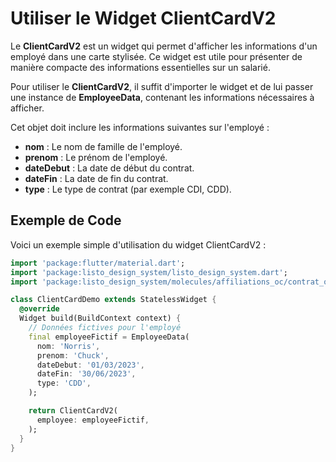 # Utiliser le Widget ClientCardV2

Le **ClientCardV2** est un widget qui permet d'afficher les informations d'un employé dans une carte stylisée. Ce widget est utile pour présenter de manière compacte des informations essentielles sur un salarié.

Pour utiliser le **ClientCardV2**, il suffit d'importer le widget et de lui passer une instance de **EmployeeData**, contenant les informations nécessaires à afficher.

Cet objet doit inclure les informations suivantes sur l'employé :
 - **nom** : Le nom de famille de l'employé.
 - **prenom** : Le prénom de l'employé.
 - **dateDebut** : La date de début du contrat.
 - **dateFin** : La date de fin du contrat.
 - **type** : Le type de contrat (par exemple CDI, CDD).

## Exemple de Code
Voici un exemple simple d'utilisation du widget ClientCardV2 :

```dart
import 'package:flutter/material.dart';
import 'package:listo_design_system/listo_design_system.dart';
import 'package:listo_design_system/molecules/affiliations_oc/contrat_oc_entity.dart';

class ClientCardDemo extends StatelessWidget {
  @override
  Widget build(BuildContext context) {
    // Données fictives pour l'employé
    final employeeFictif = EmployeeData(
      nom: 'Norris',
      prenom: 'Chuck',
      dateDebut: '01/03/2023',
      dateFin: '30/06/2023',
      type: 'CDD',
    );

    return ClientCardV2(
      employee: employeeFictif,
    );
  }
}
```

